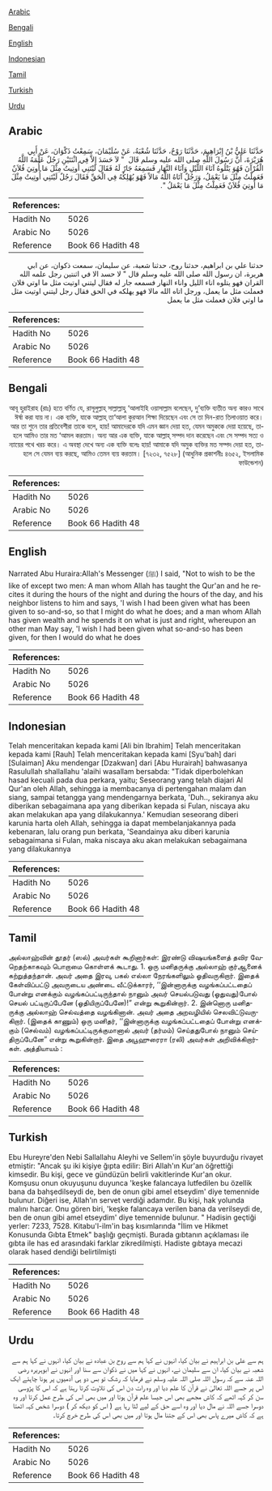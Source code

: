[Arabic](#arabic)

[Bengali](#bengali)

[English](#english)

[Indonesian](#indonesian)

[Tamil](#tamil)

[Turkish](#turkish)

[Urdu](#urdu)

## Arabic


<div dir="rtl" lang="ar" style={{fontSize:'larger',backgroundColor:'#f8f9fa',padding:20}}>
حَدَّثَنَا عَلِيُّ بْنُ إِبْرَاهِيمَ، حَدَّثَنَا رَوْحٌ، حَدَّثَنَا شُعْبَةُ، عَنْ سُلَيْمَانَ، سَمِعْتُ ذَكْوَانَ، عَنْ أَبِي هُرَيْرَةَ، أَنَّ رَسُولَ اللَّهِ صلى الله عليه وسلم قَالَ ‏ "‏ لاَ حَسَدَ إِلاَّ فِي اثْنَتَيْنِ رَجُلٌ عَلَّمَهُ اللَّهُ الْقُرْآنَ فَهُوَ يَتْلُوهُ آنَاءَ اللَّيْلِ وَآنَاءَ النَّهَارِ فَسَمِعَهُ جَارٌ لَهُ فَقَالَ لَيْتَنِي أُوتِيتُ مِثْلَ مَا أُوتِيَ فُلاَنٌ فَعَمِلْتُ مِثْلَ مَا يَعْمَلُ، وَرَجُلٌ آتَاهُ اللَّهُ مَالاً فَهْوَ يُهْلِكُهُ فِي الْحَقِّ فَقَالَ رَجُلٌ لَيْتَنِي أُوتِيتُ مِثْلَ مَا أُوتِيَ فُلاَنٌ فَعَمِلْتُ مِثْلَ مَا يَعْمَلُ ‏"‏‏.‏
</div>
<div style={{backgroundColor:'#f8f9fa',padding:20, marginBottom: 10}}><table> <thead> <tr> <th>References:</th> <th></th> </tr> </thead> <tbody><tr><td>Hadith No</td><td>5026</td></tr><tr><td>Arabic No</td><td>5026</td></tr><tr><td>Reference</td><td>Book 66 Hadith 48</td></tr></tbody></table></div>


<div dir="rtl" lang="ar" style={{fontSize:'larger',backgroundColor:'#f8f9fa',padding:20}}>
حدثنا علي بن ابراهيم، حدثنا روح، حدثنا شعبة، عن سليمان، سمعت ذكوان، عن ابي هريرة، ان رسول الله صلى الله عليه وسلم قال " لا حسد الا في اثنتين رجل علمه الله القران فهو يتلوه اناء الليل واناء النهار فسمعه جار له فقال ليتني اوتيت مثل ما اوتي فلان فعملت مثل ما يعمل، ورجل اتاه الله مالا فهو يهلكه في الحق فقال رجل ليتني اوتيت مثل ما اوتي فلان فعملت مثل ما يعمل
</div>
<div style={{backgroundColor:'#f8f9fa',padding:20, marginBottom: 10}}><table> <thead> <tr> <th>References:</th> <th></th> </tr> </thead> <tbody><tr><td>Hadith No</td><td>5026</td></tr><tr><td>Arabic No</td><td>5026</td></tr><tr><td>Reference</td><td>Book 66 Hadith 48</td></tr></tbody></table></div>

## Bengali


<div dir="rtl" lang="bn" style={{fontSize:'larger',backgroundColor:'#f8f9fa',padding:20}}>
আবূ হুরাইরাহ (রাঃ) হতে বর্ণিত যে, রাসূলুল্লাহ্ সাল্লাল্লাহু ‘আলাইহি ওয়াসাল্লাম বলেছেন, দু’ব্যক্তি ব্যতীত অন্য কারও সাথে ঈর্ষা করা যায় না। এক ব্যক্তি, যাকে আল্লাহ্ তা‘আলা কুরআন শিক্ষা দিয়েছেন এবং সে তা দিন-রাত তিলাওয়াত করে। আর তা শুনে তার প্রতিবেশীরা তাকে বলে, হায়! আমাদেরকে যদি এমন জ্ঞান দেয়া হত, যেমন অমুককে দেয়া হয়েছে, তাহলে আমিও তার মত ‘আমল করতাম। অন্য আর এক ব্যক্তি, যাকে আল্লাহ্ সম্পদ দান করেছেন এবং সে সম্পদ সত্য ও ন্যায়ের পথে খরচ করে। এ অবস্থা দেখে অন্য এক ব্যক্তি বলেঃ হায়! আমাকে যদি অমুক ব্যক্তির মত সম্পদ দেয়া হত, তাহলে সে যেমন ব্যয় করছে, আমিও তেমন ব্যয় করতাম। [৭২৩২, ৭৫২৮] (আধুনিক প্রকাশনীঃ ৪৬৫২, ইসলামিক ফাউন্ডেশন)
</div>
<div style={{backgroundColor:'#f8f9fa',padding:20, marginBottom: 10}}><table> <thead> <tr> <th>References:</th> <th></th> </tr> </thead> <tbody><tr><td>Hadith No</td><td>5026</td></tr><tr><td>Arabic No</td><td>5026</td></tr><tr><td>Reference</td><td>Book 66 Hadith 48</td></tr></tbody></table></div>

## English


<div dir="ltr" lang="en" style={{fontSize:'larger',backgroundColor:'#f8f9fa',padding:20}}>
Narrated Abu Huraira:Allah's Messenger (ﷺ) I said, "Not to wish to be the like of except two men: A man whom Allah has taught the Qur'an and he recites it during the hours of the night and during the hours of the day, and his neighbor listens to him and says, 'I wish I had been given what has been given to so-and-so, so that I might do what he does; and a man whom Allah has given wealth and he spends it on what is just and right, whereupon an other man May say, 'I wish I had been given what so-and-so has been given, for then I would do what he does
</div>
<div style={{backgroundColor:'#f8f9fa',padding:20, marginBottom: 10}}><table> <thead> <tr> <th>References:</th> <th></th> </tr> </thead> <tbody><tr><td>Hadith No</td><td>5026</td></tr><tr><td>Arabic No</td><td>5026</td></tr><tr><td>Reference</td><td>Book 66 Hadith 48</td></tr></tbody></table></div>

## Indonesian


<div dir="ltr" lang="id" style={{fontSize:'larger',backgroundColor:'#f8f9fa',padding:20}}>
Telah menceritakan kepada kami [Ali bin Ibrahim] Telah menceritakan kepada kami [Rauh] Telah menceritakan kepada kami [Syu'bah] dari [Sulaiman] Aku mendengar [Dzakwan] dari [Abu Hurairah] bahwasanya Rasulullah shallallahu 'alaihi wasallam bersabda: "Tidak diperbolehkan hasad kecuali pada dua perkara, yaitu; Seseorang yang telah diajari Al Qur'an oleh Allah, sehingga ia membacanya di pertengahan malam dan siang, sampai tetangga yang mendengarnya berkata, 'Duh.., sekiranya aku diberikan sebagaimana apa yang diberikan kepada si Fulan, niscaya aku akan melakukan apa yang dilakukannya.' Kemudian seseorang diberi karunia harta oleh Allah, sehingga ia dapat membelanjakannya pada kebenaran, lalu orang pun berkata, 'Seandainya aku diberi karunia sebagaimana si Fulan, maka niscaya aku akan melakukan sebagaimana yang dilakukannya
</div>
<div style={{backgroundColor:'#f8f9fa',padding:20, marginBottom: 10}}><table> <thead> <tr> <th>References:</th> <th></th> </tr> </thead> <tbody><tr><td>Hadith No</td><td>5026</td></tr><tr><td>Arabic No</td><td>5026</td></tr><tr><td>Reference</td><td>Book 66 Hadith 48</td></tr></tbody></table></div>

## Tamil


<div dir="ltr" lang="ta" style={{fontSize:'larger',backgroundColor:'#f8f9fa',padding:20}}>
அல்லாஹ்வின் தூதர் (ஸல்) அவர்கள் கூறினார்கள்: இரண்டு விஷயங்களைத் தவிர வேறெதற்காகவும் பொறாமை கொள்ளக் கூடாது. 1. ஒரு மனிதருக்கு அல்லாஹ் குர்ஆனைக் கற்றுத்தந்தான். அவர் அதை இரவு, பகல் எல்லா நேரங்களிலும் ஓதிவருகிறார். இதைக் கேள்விப்பட்டு அவருடைய அண்டை வீட்டுக்காரர், ‘‘இன்னாருக்கு வழங்கப்பட்டதைப் போன்று எனக்கும் வழங்கப்பட்டிருந்தால் நானும் அவர் செயல்படுவது (ஓதுவது)போல் செயல் பட்டிருப்பேனே (ஓதியிருப்பேனே)!” என்று கூறுகின்றார். 2. இன்னொரு மனிதருக்கு அல்லாஹ் செல்வத்தை வழங்கினான். அவர் அதை அறவழியில் செலவிட்டுவருகிறார். (இதைக் காணும்) ஒரு மனிதர், ‘‘இன்னாருக்கு வழங்கப்பட்டதைப் போன்று எனக்கும் (செல்வம்) வழங்கப்பட்டிருக்குமானால் அவர் (தர்மம்) செய்ததுபோல் நானும் செய்திருப்பேனே” என்று கூறுகின்றார். இதை அபூஹுரைரா (ரலி) அவர்கள் அறிவிக்கிறார்கள். அத்தியாயம் :
</div>
<div style={{backgroundColor:'#f8f9fa',padding:20, marginBottom: 10}}><table> <thead> <tr> <th>References:</th> <th></th> </tr> </thead> <tbody><tr><td>Hadith No</td><td>5026</td></tr><tr><td>Arabic No</td><td>5026</td></tr><tr><td>Reference</td><td>Book 66 Hadith 48</td></tr></tbody></table></div>

## Turkish


<div dir="ltr" lang="tr" style={{fontSize:'larger',backgroundColor:'#f8f9fa',padding:20}}>
Ebu Hureyre'den Nebi Sallallahu Aleyhi ve Sellem'in şöyle buyurduğu rivayet etmiştir: "Ancak şu iki kişiye ğıpta edilir: Biri Allah'ın Kur'an öğrettiği kimsedir. Bu kişi, gece ve gündüzün belirli vakitlerinde Kur'an okur. Komşusu onun okuyuşunu duyunca 'keşke falancaya lutfedilen bu özellik bana da bahşedilseydi de, ben de onun gibi amel etseydim' diye temennide bulunur. Diğeri ise, Allah'ın servet verdiği adamdır. Bu kişi, hak yolunda malını harcar. Onu gören biri, 'keşke falancaya verilen bana da verilseydi de, ben de onun gibi amel etseydim' diye temennide bulunur. " Hadisin geçtiği yerler: 7233, 7528. Kitabu'l-ilm'in baş kısımlarında "İlim ve Hikmet Konusunda Gıbta Etmek" başlığı geçmişti. Burada gıbtanın açıklaması ile gıbta ile has ed arasındaki farklar zikredilmişti. Hadiste gıbtaya mecazi olarak hased dendiği belirtilmişti
</div>
<div style={{backgroundColor:'#f8f9fa',padding:20, marginBottom: 10}}><table> <thead> <tr> <th>References:</th> <th></th> </tr> </thead> <tbody><tr><td>Hadith No</td><td>5026</td></tr><tr><td>Arabic No</td><td>5026</td></tr><tr><td>Reference</td><td>Book 66 Hadith 48</td></tr></tbody></table></div>

## Urdu


<div dir="rtl" lang="ur" style={{fontSize:'larger',backgroundColor:'#f8f9fa',padding:20}}>
ہم سے علی بن ابراہیم نے بیان کیا، انہوں نے کہا ہم سے روح بن عبادہ نے بیان کیا، انہوں نے کہا ہم سے شعبہ نے بیان کیا، ان سے سلیمان نے، انہوں نے کہا میں نے ذکوان سے سنا اور انہوں نے ابوہریرہ رضی اللہ عنہ سے کہ رسول اللہ صلی اللہ علیہ وسلم نے فرمایا کہ رشک تو بس دو ہی آدمیوں پر ہونا چاہئے ایک اس پر جسے اللہ تعالیٰ نے قرآن کا علم دیا اور وہ رات دن اس کی تلاوت کرتا رہتا ہے کہ اس کا پڑوسی سن کر کہہ اٹھے کہ کاش مجھے بھی اس جیسا علم قرآن ہوتا اور میں بھی اس کی طرح عمل کرتا اور وہ دوسرا جسے اللہ نے مال دیا اور وہ اسے حق کے لیے لٹا رہا ہے ( اس کو دیکھ کر ) دوسرا شخص کہہ اٹھتا ہے کہ کاش میرے پاس بھی اس کے جتنا مال ہوتا اور میں بھی اس کی طرح خرچ کرتا۔
</div>
<div style={{backgroundColor:'#f8f9fa',padding:20, marginBottom: 10}}><table> <thead> <tr> <th>References:</th> <th></th> </tr> </thead> <tbody><tr><td>Hadith No</td><td>5026</td></tr><tr><td>Arabic No</td><td>5026</td></tr><tr><td>Reference</td><td>Book 66 Hadith 48</td></tr></tbody></table></div>